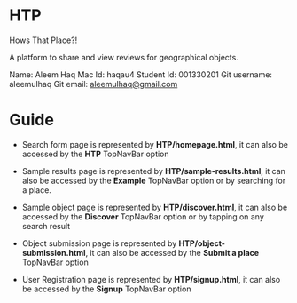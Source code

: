 # HTP
Hows That Place?!

A platform to share and view reviews for geographical objects.

Name: Aleem Haq
Mac Id: haqau4
Student Id: 001330201
Git username: aleemulhaq
Git email: aleemulhaq@gmail.com



# Guide

- Search form page is represented by **HTP/homepage.html**, it can also be accessed by the **HTP** TopNavBar option

- Sample results page is represented by **HTP/sample-results.html**, it can also be accessed by the **Example** TopNavBar option
or by searching for a place.


- Sample object page is represented by **HTP/discover.html**, it can also be accessed by the **Discover** TopNavBar option or by tapping on any search result


- Object submission page is represented by **HTP/object-submission.html**, it can also be accessed by the **Submit a place** TopNavBar option

- User Registration page is represented by **HTP/signup.html**, it can also be accessed by the **Signup** TopNavBar option
